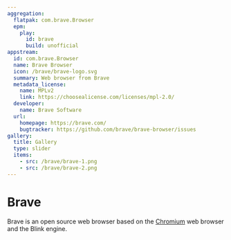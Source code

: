 ```yaml
---
aggregation:
  flatpak: com.brave.Browser
  epm:
    play:
      id: brave
      build: unofficial
appstream:
  id: com.brave.Browser
  name: Brave Browser
  icon: /brave/brave-logo.svg
  summary: Web browser from Brave
  metadata_license:
    name: MPLv2
    link: https://choosealicense.com/licenses/mpl-2.0/
  developer:
    name: Brave Software
  url:
    homepage: https://brave.com/
    bugtracker: https://github.com/brave/brave-browser/issues
gallery:
  title: Gallery
  type: slider
  items:
    - src: /brave/brave-1.png
    - src: /brave/brave-2.png
---
```


# Brave

Brave is an open source web browser based on the [Chromium](/apps/chromium/) web browser and the Blink engine.

<AGWGallery />

<!--@include: @en/apps/.parts/install/content-flatpak.md-->
<!--@include: @en/apps/.parts/warns/unprivileged-spaces.md-->
<!--@include: @en/apps/.parts/install/content-epm-play.md-->
